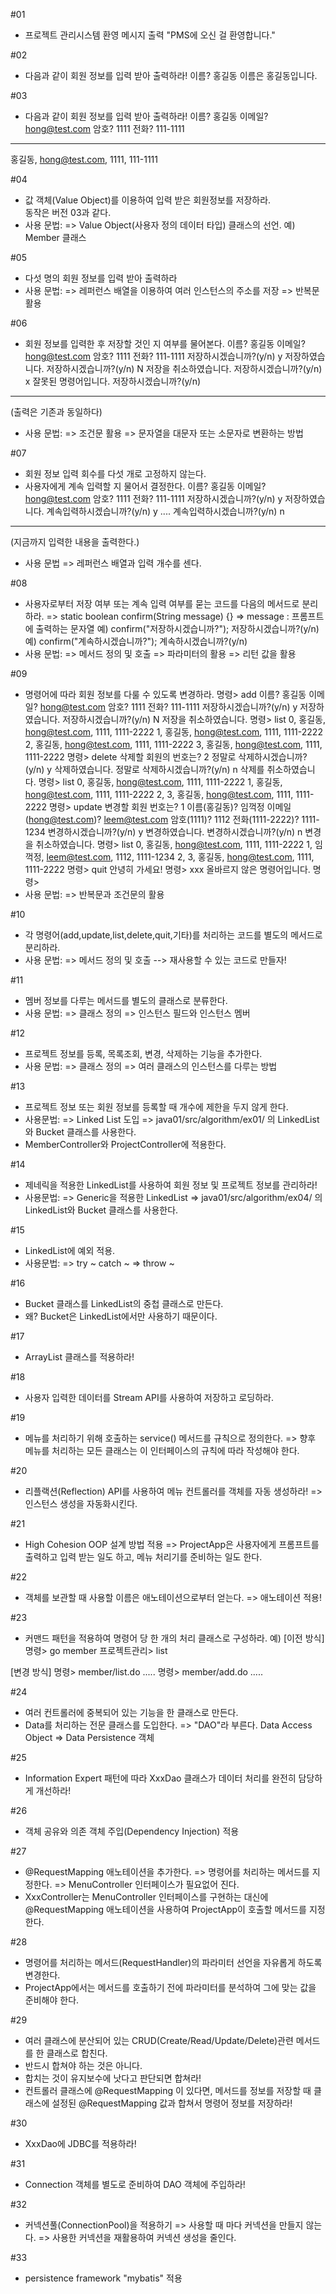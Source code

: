 #01
- 프로젝트 관리시스템 환영 메시지 출력
  "PMS에 오신 걸 환영합니다."

#02
- 다음과 같이 회원 정보를 입력 받아 출력하라!
이름? 홍길동
이름은 홍길동입니다.

#03
- 다음과 같이 회원 정보를 입력 받아 출력하라!
이름? 홍길동
이메일? hong@test.com
암호? 1111
전화? 111-1111
------------------------
홍길동, hong@test.com, 1111, 111-1111

#04
- 값 객체(Value Object)를 이용하여 입력 받은 회원정보를 저장하라.  
  동작은 버전 03과 같다.
- 사용 문법:
  => Value Object(사용자 정의 데이터 타입) 클래스의 선언.
     예) Member 클래스  

#05
- 다섯 명의 회원 정보를 입력 받아 출력하라
- 사용 문법:
  => 레퍼런스 배열을 이용하여 여러 인스턴스의 주소를 저장
  => 반복문 활용

#06
- 회원 정보를 입력한 후 저장할 것인 지 여부를 물어본다.
이름? 홍길동
이메일? hong@test.com
암호? 1111
전화? 111-1111
저장하시겠습니까?(y/n) y
저장하였습니다.
저장하시겠습니까?(y/n) N
저장을 취소하였습니다.
저장하시겠습니까?(y/n) x
잘못된 명령어입니다.
저장하시겠습니까?(y/n)
------------------------
(출력은 기존과 동일하다)
- 사용 문법:
  => 조건문 활용
  => 문자열을 대문자 또는 소문자로 변환하는 방법

#07
- 회원 정보 입력 회수를 다섯 개로 고정하지 않는다.
- 사용자에게 계속 입력할 지 물어서 결정한다.
이름? 홍길동
이메일? hong@test.com
암호? 1111
전화? 111-1111
저장하시겠습니까?(y/n) y
저장하였습니다.
계속입력하시겠습니까?(y/n) y
....
계속입력하시겠습니까?(y/n) n
------------------------------
(지금까지 입력한 내용을 출력한다.)
- 사용 문법
  => 레퍼런스 배열과 입력 개수를 센다.

#08
- 사용자로부터 저장 여부 또는 계속 입력 여부를 묻는 코드를
  다음의 메서드로 분리하라.
  => static boolean confirm(String message) {}
  => message : 프롬프트에 출력하는 문자열
  예) confirm("저장하시겠습니까?");
      저장하시겠습니까?(y/n)
  예) confirm("계속하시겠습니까?");
      계속하시겠습니까?(y/n)
- 사용 문법:
  => 메서드 정의 및 호출
  => 파라미터의 활용
  => 리턴 값을 활용

#09
- 명령어에 따라 회원 정보를 다룰 수 있도록 변경하라.
명령> add
이름? 홍길동
이메일? hong@test.com
암호? 1111
전화? 111-1111
저장하시겠습니까?(y/n) y
저장하였습니다.
저장하시겠습니까?(y/n) N
저장을 취소하였습니다.
명령> list
0, 홍길동, hong@test.com, 1111, 1111-2222
1, 홍길동, hong@test.com, 1111, 1111-2222
2, 홍길동, hong@test.com, 1111, 1111-2222
3, 홍길동, hong@test.com, 1111, 1111-2222
명령> delete
삭제할 회원의 번호는? 2
정말로 삭제하시겠습니까?(y/n) y
삭제하였습니다.
정말로 삭제하시겠습니까?(y/n) n
삭제를 취소하였습니다.
명령> list
0, 홍길동, hong@test.com, 1111, 1111-2222
1, 홍길동, hong@test.com, 1111, 1111-2222
2,
3, 홍길동, hong@test.com, 1111, 1111-2222
명령> update
변경할 회원 번호는? 1
이름(홍길동)? 임꺽정
이메일(hong@test.com)? leem@test.com
암호(1111)? 1112
전화(1111-2222)? 1111-1234
변경하시겠습니까?(y/n) y
변경하였습니다.
변경하시겠습니까?(y/n) n
변경을 취소하였습니다.
명령> list
0, 홍길동, hong@test.com, 1111, 1111-2222
1, 임꺽정, leem@test.com, 1112, 1111-1234
2,
3, 홍길동, hong@test.com, 1111, 1111-2222
명령> quit
안녕히 가세요!
명령> xxx
올바르지 않은 명령어입니다.
명령>
- 사용 문법:
  => 반복문과 조건문의 활용

#10
- 각 명령어(add,update,list,delete,quit,기타)를 처리하는 코드를
  별도의 메서드로 분리하라.
- 사용 문법:
  => 메서드 정의 및 호출 --> 재사용할 수 있는 코드로 만들자!

#11
- 멤버 정보를 다루는 메서드를 별도의 클래스로 분류한다.
- 사용 문법:
  => 클래스 정의
  => 인스턴스 필드와 인스턴스 멤버

#12
- 프로젝트 정보를 등록, 목록조회, 변경, 삭제하는 기능을 추가한다.
- 사용 문법:
  => 클래스 정의
  => 여러 클래스의 인스턴스를 다루는 방법

#13
- 프로젝트 정보 또는 회원 정보를 등록할 때 개수에 제한을 두지 않게 한다.
- 사용문법:
  => Linked List 도입
  => java01/src/algorithm/ex01/ 의 LinkedList와 Bucket 클래스를 사용한다.
- MemberController와 ProjectController에 적용한다.  

#14
- 제네릭을 적용한 LinkedList를 사용하여 회원 정보 및 프로젝트 정보를 관리하라!
- 사용문법:
  => Generic을 적용한 LinkedList
  => java01/src/algorithm/ex04/ 의 LinkedList와 Bucket 클래스를 사용한다.

#15
- LinkedList에 예외 적용.
- 사용문법:
  => try ~ catch ~
  => throw ~

#16
- Bucket 클래스를 LinkedList의 중첩 클래스로 만든다.
- 왜? Bucket은 LinkedList에서만 사용하기 때문이다.

#17
- ArrayList 클래스를 적용하라!

#18
- 사용자 입력한 데이터를 Stream API를 사용하여 저장하고 로딩하라.

#19
- 메뉴를 처리하기 위해 호출하는 service() 메서드를 규칙으로 정의한다.
  => 향후 메뉴를 처리하는 모든 클래스는 이 인터페이스의 규칙에 따라 작성해야 한다.

#20
- 리플랙션(Reflection) API를 사용하여 메뉴 컨트롤러를 객체를 자동 생성하라!
  => 인스턴스 생성을 자동화시킨다.

#21
- High Cohesion OOP 설계 방법 적용
  => ProjectApp은 사용자에게 프롬프트를 출력하고 입력 받는 일도 하고,
     메뉴 처리기를 준비하는 일도 한다. 

#22
- 객체를 보관할 때 사용할 이름은 애노테이션으로부터 얻는다.
  => 애노테이션 적용!

#23
- 커맨드 패턴을 적용하여 명령어 당 한 개의 처리 클래스로 구성하라. 
예)
[이전 방식]
명령> go member
프로젝트관리> list

[변경 방식]
명령> member/list.do
.....
명령> member/add.do
.....

#24
- 여러 컨트롤러에 중복되어 있는 기능을 한 클래스로 만든다.
- Data를 처리하는 전문 클래스를 도입한다. 
  => "DAO"라 부른다. Data Access Object
  => Data Persistence 객체 
  
#25
- Information Expert 패턴에 따라 XxxDao 클래스가 데이터 처리를
  완전히 담당하게 개선하라!

#26
- 객체 공유와 의존 객체 주입(Dependency Injection) 적용

#27
- @RequestMapping 애노테이션을 추가한다.
  => 명령어를 처리하는 메서드를 지정한다.
  => MenuController 인터페이스가 필요없어 진다.
- XxxController는 MenuController 인터페이스를 구현하는 대신에
  @RequestMapping 애노테이션을 사용하여
  ProjectApp이 호출할 메서드를 지정한다.

#28
- 명령어를 처리하는 메서드(RequestHandler)의 파라미터 선언을 자유롭게 하도록 
  변경한다. 
- ProjectApp에서는 메서드를 호출하기 전에 파라미터를 분석하여 그에 맞는
  값을 준비해야 한다.  


#29 
- 여러 클래스에 분산되어 있는 CRUD(Create/Read/Update/Delete)관련 
  메서드를 한 클래스로 합친다.
- 반드시 합쳐야 하는 것은 아니다.
- 합치는 것이 유지보수에 낫다고 판단되면 합쳐라!
- 컨트롤러 클래스에 @RequestMapping 이 있다면, 메서드를 정보를 저장할 때
  클래스에 설정된 @RequestMapping 값과 합쳐서 명령어 정보를 저장하라!

#30
- XxxDao에 JDBC를 적용하라!

#31
- Connection 객체를 별도로 준비하여 DAO 객체에 주입하라!

#32
- 커넥션풀(ConnectionPool)을 적용하기
  => 사용할 때 마다 커넥션을 만들지 않는다.
  => 사용한 커넥션을 재활용하여 커넥션 생성을 줄인다.

#33
- persistence framework "mybatis" 적용









#
